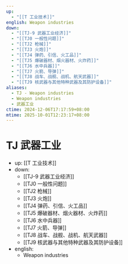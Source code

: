 ```yaml
---
up:
  - "[[T 工业技术]]"
english: Weapon industries
down:
  - "[[TJ-9 武器工业经济]]"
  - "[[TJ0 一般性问题]]"
  - "[[TJ2 枪械]]"
  - "[[TJ3 火炮]]"
  - "[[TJ4 弹药、引信、火工品]]"
  - "[[TJ5 爆破器材、烟火器材、火炸药]]"
  - "[[TJ6 水中兵器]]"
  - "[[TJ7 火箭、导弹]]"
  - "[[TJ8 战车、战舰、战机、航天武器]]"
  - "[[TJ9 核武器与其他特种武器及其防护设备]]"
aliases:
  - TJ - Weapon industries
  - Weapon industries
  - 武器工业
ctime: 2024-12-06T17:17:59+08:00
mtime: 2025-10-01T12:23:17+08:00
---
```


# TJ 武器工业

- up: [[T 工业技术]]
- down:
	- [[TJ-9 武器工业经济]]
	- [[TJ0 一般性问题]]
	- [[TJ2 枪械]]
	- [[TJ3 火炮]]
	- [[TJ4 弹药、引信、火工品]]
	- [[TJ5 爆破器材、烟火器材、火炸药]]
	- [[TJ6 水中兵器]]
	- [[TJ7 火箭、导弹]]
	- [[TJ8 战车、战舰、战机、航天武器]]
	- [[TJ9 核武器与其他特种武器及其防护设备]]
- english:
	- Weapon industries
